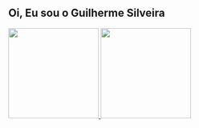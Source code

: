 ## Oi, Eu sou o Guilherme Silveira 
 <div>
  <a href="https://github.com/SilvsSS">
  <img height="180em" src="https://github-readme-stats.vercel.app/api?username=SilvsSS&show_icons=true&theme=merko&include_all_commits=true&count_private=true"/>
  <img height="180em" src="https://github-readme-stats.vercel.app/api/top-langs/?username=SilvsSS&layout=compact&langs_count=7&theme=merko"/>
</div>
  

